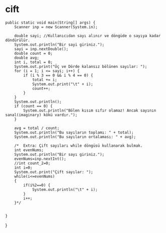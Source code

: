 # cift

    public static void main(String[] args) {
        Scanner inp = new Scanner(System.in);

        double sayi; //Kullanıcıdan sayı alınır ve döngüde o sayıya kadar döndürülür.
        System.out.println("Bir sayi giriniz.");
        sayi = inp.nextDouble();
        double count = 0;
        double avg;
        int i, total = 0;
        System.out.print("Üç ve Dörde kalansız bölünen sayılar: ");
        for (i = 1; i <= sayi; i++) {
            if (i % 3 == 0 && i % 4 == 0) {
                total += i;
                System.out.print("\t" + i);
                count++;
            }
        }
        System.out.println();
        if (count == 0) {
            System.out.println("Bölen kısım sıfır olamaz! Ancak sayının sanal(imaginary) kökü vardır.");
        }

        avg = total / count;
        System.out.println("Bu sayıların toplamı: " + total);
        System.out.println("Bu sayıların ortalaması: " + avg);

        /*  Extra: Çift sayıları while döngüsü kullanarak bulmak.
        int evenNums;
        System.out.println("Bir sayı giriniz.");
        evenNums=inp.nextInt();
        //int count_2=0;
        int i=0;
        System.out.print("Çift sayılar: ");
        while(i<=evenNums)
        {
            if(i%2==0) {
                System.out.println("\t" + i);
            }
            i++;
        }*/


    }
}
